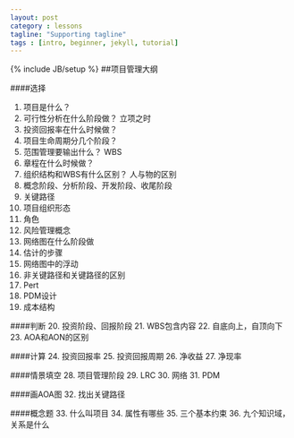 ```yaml
---
layout: post
category : lessons
tagline: "Supporting tagline"
tags : [intro, beginner, jekyll, tutorial]
---
```

{% include JB/setup %}
##项目管理大纲

####选择
1.  项目是什么？
2.	可行性分析在什么阶段做？  立项之时
3.	投资回报率在什么时候做？
4.	项目生命周期分几个阶段？
5.	范围管理要输出什么？   WBS
6.	章程在什么时候做？
7.	组织结构和WBS有什么区别？   人与物的区别
8.	概念阶段、分析阶段、开发阶段、收尾阶段
9.	关键路径
10.	项目组织形态
11.	角色
12.	风险管理概念
13.	网络图在什么阶段做
14.	估计的步骤
15.	网络图中的浮动
16.	非关键路径和关键路径的区别
17.	Pert
18.	PDM设计
19.	成本结构

####判断
20. 投资阶段、回报阶段
21.	WBS包含内容
22.	自底向上，自顶向下
23.	AOA和AON的区别

####计算
24. 投资回报率
25.	投资回报周期
26.	净收益
27.	净现率

####情景填空
28. 项目管理阶段
29.	LRC
30.	网络
31.	PDM

####画AOA图
32. 找出关键路径

####概念题
33. 什么叫项目
34.	属性有哪些
35.	三个基本约束
36.	九个知识域，关系是什么
